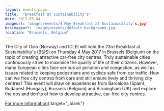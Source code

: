```yaml
---
layout: events-page
title:  "Breakfast at Sustainability's"
date: 2017-05-04
imageurl: 'images/events/4 May Breakfast at Sustainability's.jpg'
bckimageurl: 'images/events/default-background.jpg'
location: "Brussels, Belgium"
---
```


The City of Oslo (Norway) and ICLEI will hold the 23rd Breakfast at Sustainability's (B@S) on Thursday 4 May 2017 in Brussels (Belgium) on the topic of creating attractive car-free city centres. Truly sustainable cities continuously strive to maximise the quality of life of their citizens. However, many European cities face serious air pollution and congestion, as well as issues related to keeping pedestrians and cyclists safe from car traffic. How can we free city centres from cars and still ensure lively and thriving city centres? This event will draw on experiences from Barcelona (Spain), Budapest (Hungary), Brussels (Belgium) and Birmingham (UK) and explore the dos and don'ts of how to develop attractive, car-free city centres.

[For more information](http://www.iclei-europe.org/events/?cmd=view&uid=66c699bb){:target="_blank"} 
